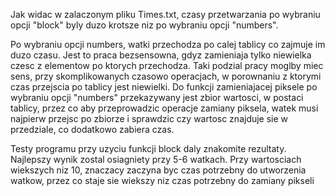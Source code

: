 Jak widac w zalaczonym pliku Times.txt, czasy przetwarzania po wybraniu opcji "block" byly duzo krotsze niz po wybraniu opcji "numbers".

Po wybraniu opcji numbers, watki przechodza po calej tablicy co zajmuje im duzo czasu. Jest to praca bezsensowna, gdyz zamieniaja tylko niewielka
 czesc z elementow po ktorych przechodza. Taki podzial pracy moglby miec sens, przy skomplikowanych czasowo operacjach, w porownaniu z ktorymi
 czas przejscia po tablicy jest niewielki. Do funkcji zamieniajacej piksele po wybraniu opcji "numbers" przekazywany jest zbior wartosci, w postaci tablicy, przez co
 aby przeprowadzic operacje zamiany piksela, watek musi najpierw przejsc po zbiorze i sprawdzic czy wartosc znajduje sie w przedziale, co dodatkowo zabiera czas.

 Testy programu przy uzyciu funkcji block daly znakomite rezultaty. Najlepszy wynik zostal osiagniety przy 5-6 watkach. Przy wartosciach wiekszych niz 10, znaczacy
 zaczyna byc czas potrzebny do utworzenia watkow, przez co staje sie wiekszy niz czas potrzebny do zamiany pikseli
